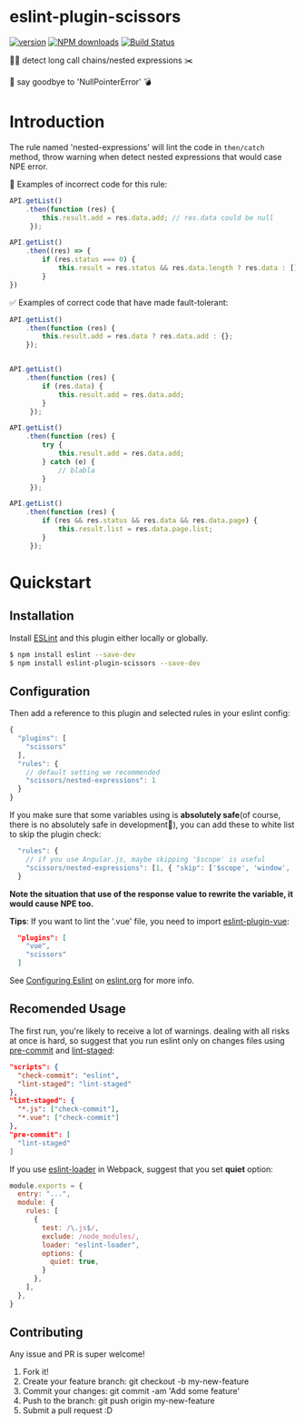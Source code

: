 # eslint-plugin-scissors
[![version](https://img.shields.io/npm/v/eslint-plugin-scissors.svg)](https://www.npmjs.com/package/eslint-plugin-scissors)
[![NPM downloads](https://img.shields.io/npm/dm/eslint-plugin-scissors.svg)](https://npmjs.com/package/eslint-plugin-scissors) [![Build Status](https://api.travis-ci.org/MechanicianW/eslint-plugin-scissors.svg)](https://travis-ci.org/MechanicianW/eslint-plugin-scissors)

👮🏻 detect long call chains/nested expressions ✂️

🙋 say goodbye to 'NullPointerError' 💣

# Introduction
The rule named 'nested-expressions' will lint the code in `then/catch` method, throw warning when detect nested expressions that would case NPE error.

🚫 Examples of incorrect code for this rule:
```javascript
API.getList()
    .then(function (res) {
        this.result.add = res.data.add; // res.data could be null
     });

API.getList()
    .then((res) => {
        if (res.status === 0) {
            this.result = res.status && res.data.length ? res.data : []; // res.data could be null
        }
})
```

✅ Examples of correct code that have made fault-tolerant:
```javascript
API.getList()
    .then(function (res) {
        this.result.add = res.data ? res.data.add : {};
    });


API.getList()
    .then(function (res) {
        if (res.data) {
            this.result.add = res.data.add;
        }
     });

API.getList()
    .then(function (res) {
        try {
            this.result.add = res.data.add;
        } catch (e) {
            // blabla
        }
     });

API.getList()
    .then(function (res) {
        if (res && res.status && res.data && res.data.page) {
            this.result.list = res.data.page.list;
        }
     });
```

# Quickstart
## Installation

Install [ESLint](https://www.github.com/eslint/eslint) and this plugin either locally or globally.

```sh
$ npm install eslint --save-dev
$ npm install eslint-plugin-scissors --save-dev
```

## Configuration
Then add a reference to this plugin and selected rules in your eslint config:

```javascript
{
  "plugins": [
    "scissors"
  ],
  "rules": {
    // default setting we recommended
    "scissors/nested-expressions": 1
  }
}
```

If you make sure that some variables using is **absolutely safe**(of course, there is no absolutely safe in development🙂), you can add these to white list to skip the plugin check:

```javascript
  "rules": {
    // if you use Angular.js, maybe skipping '$scope' is useful
    "scissors/nested-expressions": [1, { "skip": ['$scope', 'window', 'this.queryForm'] }]
  }
```

**Note the situation that use of the response value to rewrite the variable, it would cause NPE too.**

**Tips**: If you want to lint the '.vue' file, you need to import [eslint-plugin-vue](https://github.com/vuejs/eslint-plugin-vue):

```json
  "plugins": [
    "vue",
    "scissors"
  ]
```

See [Configuring Eslint](http://eslint.org/docs/user-guide/configuring) on [eslint.org](http://eslint.org) for more info.

## Recomended Usage
The first run, you're likely to receive a lot of warnings.
dealing with all risks at once is hard, so suggest that you run eslint only on changes files using [pre-commit](https://github.com/observing/pre-commit) and [lint-staged](https://github.com/okonet/lint-staged):

```json
"scripts": {
  "check-commit": "eslint",
  "lint-staged": "lint-staged"
},
"lint-staged": {
  "*.js": ["check-commit"],
  "*.vue": ["check-commit"]
},
"pre-commit": [
  "lint-staged"
]
```

If you use [eslint-loader](https://github.com/MoOx/eslint-loader) in Webpack, suggest that you set **quiet** option:

```javascript
module.exports = {
  entry: "...",
  module: {
    rules: [
      {
        test: /\.js$/,
        exclude: /node_modules/,
        loader: "eslint-loader",
        options: {
          quiet: true,
        }
      },
    ],
  },
}
```

## Contributing

Any issue and PR is super welcome!

1. Fork it!
2. Create your feature branch: git checkout -b my-new-feature
3. Commit your changes: git commit -am 'Add some feature'
4. Push to the branch: git push origin my-new-feature
5. Submit a pull request :D
